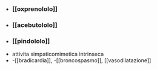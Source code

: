 - ### [[oxprenololo]]
- ### [[acebutololo]]
- ### [[pindololo]]
- attivita simpaticomimetica intrinseca
- -[[bradicardia]], -[[broncospasmo]], [[vasodilatazione]]